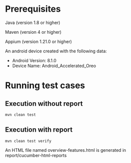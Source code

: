 # Prerequisites
Java (version 1.8 or higher)

Maven (version 4 or higher)

Appium (version 1.21.0 or higher)

An android device created with the following data:

- Android Version: 8.1.0
- Device Name: Android_Accelerated_Oreo

# Running test cases

## Execution without report
`mvn clean test`

## Execution with report
`mvn clean test verify`

An HTML file named overview-features.html is generated in report/cucumber-html-reports